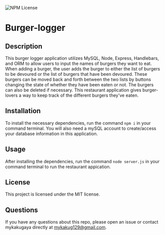 ![NPM License](https://img.shields.io/static/v1?label=license&message=mit&color=brightgreen)

# Burger-logger

## Description
This burger logger application utilizes MySQL, Node, Express, Handlebars, and ORM to allow users to input the names of burgers they want to eat. When adding a burger, the user adds the burger to either the list of burgers to be devoured or the list of burgers that have been devoured. These burgers can be moved back and forth between the two lists by buttons changing the state of whether they have been eaten or not. The burgers can also be deleted if necessary. This restaurant application gives burger-lovers a way to keep track of the different burgers they've eaten.

## Installation
To install the necessary dependencies, run the command `npm i` in your command terminal. You will also need a mySQL account to create/access your database information in this application.

## Usage
After installing the dependencies, run the command `node server.js` in your command terminal to run the restaurant appication.

## License
This project is licensed under the MIT license.

## Questions
If you have any questions about this repo, please open an issue or contact mykakugaya directly at mykakug129@gmail.com.
